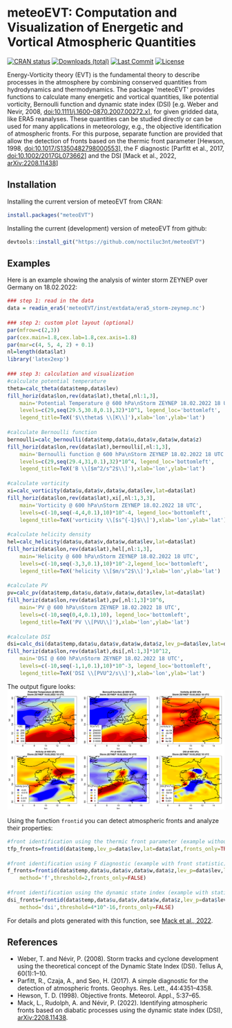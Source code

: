 # meteoEVT: Computation and Visualization of Energetic and Vortical Atmospheric Quantities

<!-- badges: start --> 
[![CRAN status](https://www.r-pkg.org/badges/version/meteoEVT)](https://cran.r-project.org/package=meteoEVT)
[![Downloads (total)](http://cranlogs.r-pkg.org/badges/grand-total/meteoEVT?color=brightgreen)](https://cran.r-project.org/package=meteoEVT)
[![Last Commit](https://img.shields.io/github/last-commit/noctiluc3nt/meteoEVT)](https://github.com/noctiluc3nt/meteoEVT)
[![License](https://eddelbuettel.github.io/badges/GPL2+.svg)](https://www.gnu.org/licenses/gpl-2.0.html)
<!-- badges: end -->

Energy-Vorticity theory (EVT) is the fundamental theory to describe processes in the atmosphere by combining conserved quantities from hydrodynamics and thermodynamics. The package 'meteoEVT' provides functions to calculate many energetic and vortical quantities, like potential vorticity, Bernoulli function and dynamic state index (DSI) [e.g. Weber and Nevir, 2008, <doi:10.1111/j.1600-0870.2007.00272.x>], for given gridded data, like ERA5 reanalyses. These quantities can be studied directly or can be used for many applications in meteorology, e.g., the objective identification of atmospheric fronts. For this purpose, separate function are provided that allow the detection of fronts based on the thermic front parameter [Hewson, 1998, <doi:10.1017/S1350482798000553>], the F diagnostic [Parfitt et al., 2017, <doi:10.1002/2017GL073662>] and the DSI [Mack et al., 2022, <arXiv:2208.11438>]

## Installation
Installing the current version of meteoEVT from CRAN:
```r
install.packages("meteoEVT")
```

Installing the current (development) version of meteoEVT from github:
```r
devtools::install_git("https://github.com/noctiluc3nt/meteoEVT")
```


## Examples
Here is an example showing the analysis of winter storm ZEYNEP over Germany on 18.02.2022:

``` r
### step 1: read in the data
data = readin_era5('meteoEVT/inst/extdata/era5_storm-zeynep.nc')

### step 2: custom plot layout (optional)
par(mfrow=c(2,3))
par(cex.main=1.8,cex.lab=1.8,cex.axis=1.8)
par(mar=c(4, 5, 4, 2) + 0.1)
nl=length(data$lat)
library('latex2exp')

### step 3: calculation and visualization 
#calculate potential temperature
theta=calc_theta(data$temp,data$lev)
fill_horiz(data$lon,rev(data$lat),theta[,nl:1,3],
	main='Potential Temperature @ 600 hPa\nStorm ZEYNEP 18.02.2022 18 UTC',
	levels=c(29,seq(29.5,30.8,0.1),32)*10^1, legend_loc='bottomleft',
	legend_title=TeX('$\\theta$ \\[K\\]'),xlab='lon',ylab='lat')

#calculate Bernoulli function
bernoulli=calc_bernoulli(data$temp,data$u,data$v,data$w,data$z)
fill_horiz(data$lon,rev(data$lat),bernoulli[,nl:1,3],
	main='Bernoulli function @ 600 hPa\nStorm ZEYNEP 18.02.2022 18 UTC',
	levels=c(29,seq(29.4,31,0.1),32)*10^4, legend_loc='bottomleft',
	legend_title=TeX('B \\[$m^2/s^2$\\]'),xlab='lon',ylab='lat')

#calculate vorticity
xi=calc_vorticity(data$u,data$v,data$w,data$lev,lat=data$lat)
fill_horiz(data$lon,rev(data$lat),xi[,nl:1,3,3],
	main='Vorticity @ 600 hPa\nStorm ZEYNEP 18.02.2022 18 UTC',
	levels=c(-10,seq(-4,4,0.1),10)*10^-4, legend_loc='bottomleft',
	legend_title=TeX('vorticity \\[$s^{-1}$\\]'),xlab='lon',ylab='lat')

#calculate helicity density
hel=calc_helicity(data$u,data$v,data$w,data$lev,lat=data$lat)
fill_horiz(data$lon,rev(data$lat),hel[,nl:1,3],
	main='Helicity @ 600 hPa\nStorm ZEYNEP 18.02.2022 18 UTC',
	levels=c(-10,seq(-3,3,0.1),10)*10^-2,legend_loc='bottomleft',
	legend_title=TeX('helicity \\[$m/s^2$\\]'),xlab='lon',ylab='lat')

#calculate PV
pv=calc_pv(data$temp,data$u,data$v,data$w,data$lev,lat=data$lat)
fill_horiz(data$lon,rev(data$lat),pv[,nl:1,3]*10^6,
	main='PV @ 600 hPa\nStorm ZEYNEP 18.02.2022 18 UTC',
	levels=c(-10,seq(0,4,0.1),10), legend_loc='bottomleft',
	legend_title=TeX('PV \\[PVU\\]'),xlab='lon',ylab='lat')

#calculate DSI
dsi=calc_dsi(data$temp,data$u,data$v,data$w,data$z,lev_p=data$lev,lat=data$lat)
fill_horiz(data$lon,rev(data$lat),dsi[,nl:1,3]*10^12,
	main='DSI @ 600 hPa\nStorm ZEYNEP 18.02.2022 18 UTC',
	levels=c(-10,seq(-1,1,0.1),10)*10^-3, legend_loc='bottomleft',
	legend_title=TeX('DSI \\[PVU^2/s\\]'),xlab='lon',ylab='lat')
```

The output figure looks:
![](inst/figures/example_zeynep.png) <br>


Using the function `frontid` you can detect atmospheric fronts and analyze their properties:
```r
#front identification using the thermic front parameter (example without front statistic)
tfp_fronts=frontid(data$temp,lev_p=data$lev,lat=data$lat,fronts_only=TRUE)

#front identification using F diagnostic (example with front statistic)
f_fronts=frontid(data$temp,data$u,data$v,data$w,data$z,lev_p=data$lev,lat=data$lat,
	method='f',threshold=2,fronts_only=FALSE)

#front identification using the dynamic state index (example with statistic)
dsi_fronts=frontid(data$temp,data$u,data$v,data$w,data$z,lev_p=data$lev,lat=data$lat,
	method='dsi',threshold=4*10^-16,fronts_only=FALSE)
```
For details and plots generated with this function, see [Mack et al., 2022](https://arxiv.org/abs/2208.11438). 

## References
- Weber, T. and Névir, P. (2008). Storm tracks and cyclone development using the theoretical concept of the Dynamic State Index (DSI). Tellus A, 60(1):1–10.
- Parfitt, R., Czaja, A., and Seo, H. (2017). A simple diagnostic for the detection of atmospheric fronts. Geophys. Res. Lett., 44:4351–4358.
- Hewson, T. D. (1998). Objective fronts. Meteorol. Appl., 5:37–65.
- Mack, L., Rudolph, A. and Névir, P. (2022). Identifying atmospheric fronts based on diabatic processes using the dynamic state index (DSI), [arXiv:2208.11438](https://arxiv.org/abs/2208.11438).
